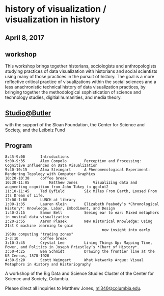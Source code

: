 # history of visualization / visualization in history
## April 8, 2017

## workshop

This workshop brings together historians, sociologists and anthropologists studying practices of data visualization with historians and social scientists using many of those practices in the pursuit of history. The goal is a more reflective critical practice of visualizations within the social sciences and a less anachronistic technical history of data visualization practices, by bringing together the methodological sophistication of science and technology studies, digitial humanities, and media theory.


## [Studio@Butler](https://studio.cul.columbia.edu/) 
with the support of the Sloan Foundation, the Center for Science and Society, and the Leibniz Fund

## Program

    8:45-9:00	    Introductions									
    9:00-9:35	    Alex Compolo	    Perception and Processing: Cognitive Influences on Data Visualization							
    9:40-10:15	    Alma Steingart	    A Phenomenological Experiment: Rendering Topology with Computer Graphics							
    10:20-10:30	    coffee break									
    10:30-11:05         Matthew Jones       Visualizing data and augmenting cognition from John Tukey to ggplot2 							
    11:10-11:45	    Ted Byfield		    Six Miles From Earth, Loosed From Its Dream of Life.							
    12:00-1:00	    LUNCH at library									
    1:00-1:35	    Lauren Klein	    Elizabeth Peabody’s *Chronological History*: Knowledge, Labor, Embodiment, and Design							
    1:40-2:15	    Eamon Bell		    Seeing ear to ear: Mixed metaphors in musical data visualization							
    2:20-2:55	    Aaron Plasek        New Historical Knowledge: Using 21st C machine learning to gain 
                                                new insight into early 1950s computing "trading zones" 							
    3-3:10	        coffee break									
    3:10-3:45	    Crystal Lee		    Lining Things Up: Mapping Time, Power, and Politics in Joseph Priestley’s *Chart of History*.						
    3:50-4:25	    Ben Schmidt		    Drawing the frontier line at the US Census, 1870-1920							
    4:30-5:20	    Scott Weingart	    What Networks Argue: Visual Metaphors in History and Historiography	

A workshop of the Big Data and Science Studies Cluster of the Center for Science and Society, Columbia.

Please direct all inquiries to Matthew Jones, mj340@columbia.edu.
